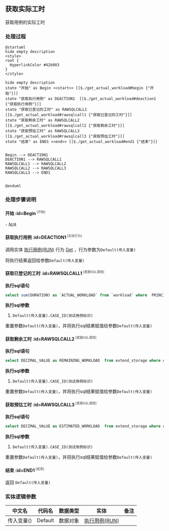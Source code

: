 ## 获取实际工时 <!-- {docsify-ignore-all} -->

   获取用例的实际工时

### 处理过程

```plantuml
@startuml
hide empty description
<style>
root {
  HyperlinkColor #42b983
}
</style>

hide empty description
state "开始" as Begin <<start>> [[$./get_actual_workload#begin {"开始"}]]
state "获取执行用例" as DEACTION1  [[$./get_actual_workload#deaction1 {"获取执行用例"}]]
state "获取已登记的工时" as RAWSQLCALL1  [[$./get_actual_workload#rawsqlcall1 {"获取已登记的工时"}]]
state "获取剩余工时" as RAWSQLCALL2  [[$./get_actual_workload#rawsqlcall2 {"获取剩余工时"}]]
state "获取预估工时" as RAWSQLCALL3  [[$./get_actual_workload#rawsqlcall3 {"获取预估工时"}]]
state "结束" as END1 <<end>> [[$./get_actual_workload#end1 {"结束"}]]


Begin --> DEACTION1
DEACTION1 --> RAWSQLCALL1
RAWSQLCALL1 --> RAWSQLCALL2
RAWSQLCALL2 --> RAWSQLCALL3
RAWSQLCALL3 --> END1


@enduml
```


### 处理步骤说明

#### 开始 :id=Begin<sup class="footnote-symbol"> <font color=gray size=1>[开始]</font></sup>



*- N/A*
#### 获取执行用例 :id=DEACTION1<sup class="footnote-symbol"> <font color=gray size=1>[实体行为]</font></sup>



调用实体 [执行用例(RUN)](module/TestMgmt/run.md) 行为 [Get](module/TestMgmt/run#行为) ，行为参数为`Default(传入变量)`

将执行结果返回给参数`Default(传入变量)`

#### 获取已登记的工时 :id=RAWSQLCALL1<sup class="footnote-symbol"> <font color=gray size=1>[直接SQL调用]</font></sup>



<p class="panel-title"><b>执行sql语句</b></p>

```sql
select sum(DURATION) as `ACTUAL_WORKLOAD` from `workload` where  PRINCIPAL_TYPE = 'TEST_CASE' and PRINCIPAL_ID = ?
```

<p class="panel-title"><b>执行sql参数</b></p>

1. `Default(传入变量).CASE_ID(测试用例标识)`

重置参数`Default(传入变量)`，并将执行sql结果赋值给参数`Default(传入变量)`

#### 获取剩余工时 :id=RAWSQLCALL2<sup class="footnote-symbol"> <font color=gray size=1>[直接SQL调用]</font></sup>



<p class="panel-title"><b>执行sql语句</b></p>

```sql
select DECIMAL_VALUE as REMAINING_WORKLOAD  from extend_storage where owner_id = ? and owner_type = 'TEST_CASE' and `name` = 'REMAINING_WORKLOAD'
```

<p class="panel-title"><b>执行sql参数</b></p>

1. `Default(传入变量).CASE_ID(测试用例标识)`

重置参数`Default(传入变量)`，并将执行sql结果赋值给参数`Default(传入变量)`

#### 获取预估工时 :id=RAWSQLCALL3<sup class="footnote-symbol"> <font color=gray size=1>[直接SQL调用]</font></sup>



<p class="panel-title"><b>执行sql语句</b></p>

```sql
select DECIMAL_VALUE as ESTIMATED_WORKLOAD  from extend_storage where owner_id = ? and owner_type = 'TEST_CASE' and `name` = 'ESTIMATED_WORKLOAD'
```

<p class="panel-title"><b>执行sql参数</b></p>

1. `Default(传入变量).CASE_ID(测试用例标识)`

重置参数`Default(传入变量)`，并将执行sql结果赋值给参数`Default(传入变量)`

#### 结束 :id=END1<sup class="footnote-symbol"> <font color=gray size=1>[结束]</font></sup>



返回 `Default(传入变量)`



### 实体逻辑参数

|    中文名   |    代码名    |  数据类型    |  实体   |备注 |
| --------| --------| -------- | -------- | --------   |
|传入变量(<i class="fa fa-check"/></i>)|Default|数据对象|[执行用例(RUN)](module/TestMgmt/run.md)||

